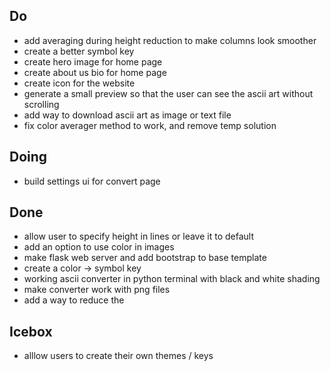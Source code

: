 ## Do
* add averaging during height reduction to make columns look smoother
* create a better symbol key
* create hero image for home page
* create about us bio for home page
* create icon for the website
* generate a small preview so that the user can see the ascii art without scrolling
* add way to download ascii art as image or text file
* fix color averager method to work, and remove temp solution


## Doing
* build settings ui for convert page

## Done
* allow user to specify height in lines or leave it to default
* add an option to use color in images
* make flask web server and add bootstrap to base template
* create a color -> symbol key
* working ascii converter in python terminal with black and white shading
* make converter work with png files
* add a way to reduce the 

## Icebox
* alllow users to create their own themes / keys